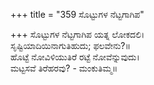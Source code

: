 +++
title = "359 ಸೊಟ್ಟುಗಳ ನೆಟ್ಟಗಾಗಿಪ"

+++
ಸೊಟ್ಟುಗಳ ನೆಟ್ಟಗಾಗಿಪ ಯತ್ನ ಲೋಕದಲಿ।  
ಸೃಷ್ಟಿಯಾದಿಯಿನಾಗುತಿಹುದು; ಫಲವೇನು?॥  
ಹೊಟ್ಟೆ ನೋವಿಳಿಯುತಿರೆ ರಟ್ಟೆ ನೋವೆನ್ನುವುದು।  
ಮಟ್ಟಸವೆ ತಿರೆಹರವು? - ಮಂಕುತಿಮ್ಮ॥  
